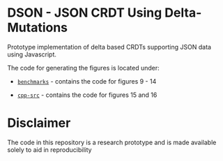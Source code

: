 # DSON - JSON CRDT Using Delta-Mutations

Prototype implementation of delta based CRDTs supporting JSON data using Javascript.

The code for generating the figures is located under:

- [`benchmarks`](benchmarks) - contains the code for figures 9 - 14

- [`cpp-src`](cpp-src) - contains the code for figures 15 and 16

# Disclaimer

The code in this repository is a research prototype and is made available solely to aid in reproducibility
